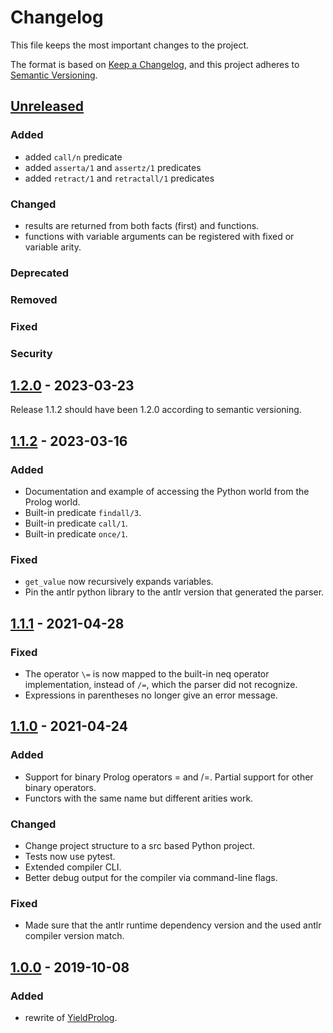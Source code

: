# Changelog

This file keeps the most important changes to the project.

The format is based on [Keep a Changelog](https://keepachangelog.com/en/1.0.0/),
and this project adheres to [Semantic Versioning](https://semver.org/spec/v2.0.0.html).

## [Unreleased]

### Added

- added `call/n` predicate
- added `asserta/1` and `assertz/1` predicates
- added `retract/1` and `retractall/1` predicates

### Changed

- results are returned from both facts (first) and functions.
- functions with variable arguments can be registered with fixed or variable arity.

### Deprecated
### Removed
### Fixed
### Security

## [1.2.0] - 2023-03-23

Release 1.1.2 should have been 1.2.0 according to semantic versioning.

## [1.1.2] - 2023-03-16

### Added

- Documentation and example of accessing the Python world from the Prolog world.
- Built-in predicate `findall/3`.
- Built-in predicate `call/1`.
- Built-in predicate `once/1`.

### Fixed

- `get_value` now recursively expands variables.
- Pin the antlr python library to the antlr version that generated the parser.

## [1.1.1] - 2021-04-28

### Fixed

- The operator `\=` is now mapped to the built-in neq operator implementation, instead of `/=`, which the parser did not recognize.
- Expressions in parentheses no longer give an error message.


## [1.1.0] - 2021-04-24

### Added

- Support for binary Prolog operators = and /=. Partial support for other binary operators.
- Functors with the same name but different arities work.

### Changed

- Change project structure to a src based Python project.
- Tests now use pytest.
- Extended compiler CLI.
- Better debug output for the compiler via command-line flags.

### Fixed

- Made sure that the antlr runtime dependency version and the used antlr compiler version match.

## [1.0.0] - 2019-10-08

### Added

- rewrite of [YieldProlog](http://yieldprolog.sourceforge.net/).

[Unreleased]: https://github.com/timhemel/yldprolog/compare/1.2.0...HEAD
[1.2.0]: https://github.com/timhemel/yldprolog/compare/1.1.2...1.2.0
[1.1.2]: https://github.com/timhemel/yldprolog/compare/1.1.1...1.1.2
[1.1.1]: https://github.com/timhemel/yldprolog/compare/1.1.0...1.1.1
[1.1.0]: https://github.com/timhemel/yldprolog/compare/1.0.0...1.1.0
[1.0.0]: https://github.com/timhemel/yldprolog/releases/tag/1.0.0
